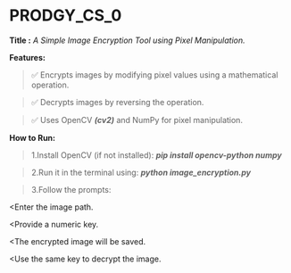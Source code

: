 # PRODGY_CS_0
**Title :** 
_A Simple Image Encryption Tool using Pixel Manipulation._


**Features:**

>✅ Encrypts images by modifying pixel values using a mathematical operation.

>✅ Decrypts images by reversing the operation.

>✅ Uses OpenCV **_(cv2)_** and NumPy for pixel manipulation.




**How to Run:**

>1.Install OpenCV (if not installed): **_pip install opencv-python numpy_**


>2.Run it in the terminal using: _**python image_encryption.py**_

>3.Follow the prompts:


<Enter the image path.


<Provide a numeric key.


<The encrypted image will be saved.


<Use the same key to decrypt the image.

